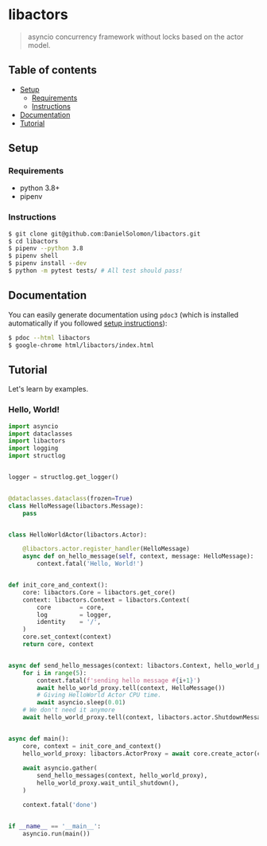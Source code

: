 # libactors
> asyncio concurrency framework without locks based on the actor model.

## Table of contents
* [Setup](#setup)
    * [Requirements](#requirements)
    * [Instructions](#instructions)
* [Documentation](#documentation)
* [Tutorial](#tutorial)

## Setup
### Requirements
* python 3.8+
* pipenv

### Instructions
```bash
$ git clone git@github.com:DanielSolomon/libactors.git
$ cd libactors
$ pipenv --python 3.8
$ pipenv shell
$ pipenv install --dev
$ python -m pytest tests/ # All test should pass!
```

## Documentation
You can easily generate documentation using `pdoc3` (which is installed automatically if you followed [setup instructions](#instructions)):
```bash
$ pdoc --html libactors
$ google-chrome html/libactors/index.html
```

## Tutorial

Let's learn by examples.

### Hello, World!

```python
import asyncio
import dataclasses
import libactors
import logging
import structlog


logger = structlog.get_logger()


@dataclasses.dataclass(frozen=True)
class HelloMessage(libactors.Message):
    pass


class HelloWorldActor(libactors.Actor):

    @libactors.actor.register_handler(HelloMessage)
    async def on_hello_message(self, context, message: HelloMessage):
        context.fatal('Hello, World!')


def init_core_and_context():
    core: libactors.Core = libactors.get_core()
    context: libactors.Context = libactors.Context(
        core        = core,
        log         = logger,
        identity    = '/',
    )
    core.set_context(context)
    return core, context


async def send_hello_messages(context: libactors.Context, hello_world_proxy: libactors.ActorProxy):
    for i in range(5):
        context.fatal(f'sending hello message #{i+1}')
        await hello_world_proxy.tell(context, HelloMessage())
        # Giving HelloWorld Actor CPU time.
        await asyncio.sleep(0.01)
    # We don't need it anymore
    await hello_world_proxy.tell(context, libactors.actor.ShutdownMessage())


async def main():
    core, context = init_core_and_context()
    hello_world_proxy: libactors.ActorProxy = await core.create_actor(context, 'hello-world', actor_cls=HelloWorldActor)
    
    await asyncio.gather(
        send_hello_messages(context, hello_world_proxy),
        hello_world_proxy.wait_until_shutdown(),
    )

    context.fatal('done')


if __name__ == '__main__':
    asyncio.run(main())
```